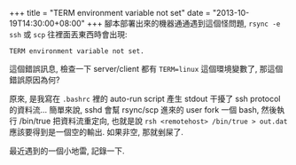 +++
title = "TERM environment variable not set"
date = "2013-10-19T14:30:00+08:00"
+++
腳本部署出來的機器通通遇到這個怪問題, `rsync -e ssh` 或 `scp` 往裡面丟東西時會出現:
```
TERM environment variable not set.
```
這個錯誤訊息, 檢查一下 server/client 都有 `TERM=linux` 這個環境變數了, 那這個錯誤原因為何?

原來, 是我寫在 `.bashrc` 裡的 auto-run script 產生 stdout 干擾了 ssh protocol 的資料流...
簡單來說, sshd 會幫 rsync/scp 進來的 user fork 一個 bash,
然後執行 /bin/true 把資料流重定向, 也就是說
`rsh <remotehost> /bin/true > out.dat`
應該要得到是一個空的輸出. 如果非空, 那就剉屎了.

最近遇到的一個小地雷, 記錄一下.